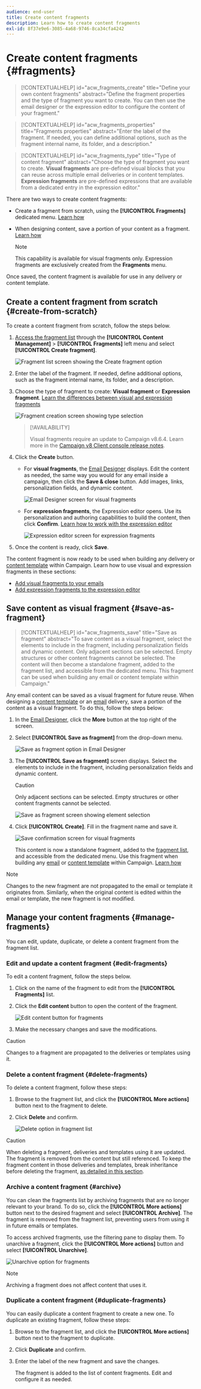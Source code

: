 ```yaml
---
audience: end-user
title: Create content fragments
description: Learn how to create content fragments
exl-id: 8f37e9e6-3085-4a68-9746-8ca34cfa4242
---
```

# Create content fragments {#fragments}

>[!CONTEXTUALHELP]
>id="acw_fragments_create"
>title="Define your own content fragments"
>abstract="Define the fragment properties and the type of fragment you want to create. You can then use the email designer or the expression editor to configure the content of your fragment."
<!-- pas vu dans l'UI-->

>[!CONTEXTUALHELP]
>id="acw_fragments_properties"
>title="Fragments properties"
>abstract="Enter the label of the fragment. If needed, you can define additional options, such as the fragment internal name, its folder, and a description."

>[!CONTEXTUALHELP]
>id="acw_fragments_type"
>title="Type of content fragment"
>abstract="Choose the type of fragment you want to create. **Visual fragments** are pre-defined visual blocks that you can reuse across multiple email deliveries or in content templates. **Expression fragments** are pre-defined expressions that are available from a dedicated entry in the expression editor."

There are two ways to create content fragments:

* Create a fragment from scratch, using the **[!UICONTROL Fragments]** dedicated menu. [Learn how](#create-from-scratch)
* When designing content, save a portion of your content as a fragment. [Learn how](#save-as-fragment)

    >[!NOTE]
    >
    >This capability is available for visual fragments only. Expression fragments are exclusively created from the **Fragments** menu.

Once saved, the content fragment is available for use in any delivery or content template.

## Create a content fragment from scratch {#create-from-scratch}

To create a content fragment from scratch, follow the steps below.

1. [Access the fragment list](#access-manage-fragments) through the **[!UICONTROL Content Management]** > **[!UICONTROL Fragments]** left menu and select **[!UICONTROL Create fragment]**.

    ![Fragment list screen showing the Create fragment option](assets/fragments-list.png)

1. Enter the label of the fragment. If needed, define additional options, such as the fragment internal name, its folder, and a description.

1. Choose the type of fragment to create: **Visual fragment** or **Expression fragment**. [Learn the differences between visual and expression fragments](fragments.md)

    ![Fragment creation screen showing type selection](assets/fragment-create.png)

    >[!AVAILABILITY]
    >
    >Visual fragments require an update to Campaign v8.6.4. Learn more in the [Campaign v8 Client console release notes](https://experienceleague.adobe.com/en/docs/campaign/campaign-v8/releases/release-notes).
    
1. Click the **Create** button.

    * For **visual fragments**, the [Email Designer](../email/get-started-email-designer.md) displays. Edit the content as needed, the same way you would for any email inside a campaign, then click the **Save & close** button. Add images, links, personalization fields, and dynamic content.

        ![Email Designer screen for visual fragments](assets/fragment-designer.png)

    * For **expression fragments**, the Expression editor opens. Use its personalization and authoring capabilities to build the content, then click **Confirm**. [Learn how to work with the expression editor](../personalization/personalize.md)

        ![Expression editor screen for expression fragments](assets/fragment-expression.png)

1. Once the content is ready, click **Save**.

The content fragment is now ready to be used when building any delivery or [content template](../email/use-email-templates.md) within Campaign. Learn how to use visual and expression fragments in these sections:
* [Add visual fragments to your emails](use-visual-fragments.md)
* [Add expression fragments to the expression editor](use-expression-fragments.md)

## Save content as visual fragment {#save-as-fragment}

>[!CONTEXTUALHELP]
>id="acw_fragments_save"
>title="Save as fragment"
>abstract="To save content as a visual fragment, select the elements to include in the fragment, including personalization fields and dynamic content. Only adjacent sections can be selected. Empty structures or other content fragments cannot be selected. The content will then become a standalone fragment, added to the fragment list, and accessible from the dedicated menu. This fragment can be used when building any email or content template within Campaign."
<!--pas vu dans l'UI-->

Any email content can be saved as a visual fragment for future reuse. When designing a [content template](../email/use-email-templates.md) or an [email](../email/get-started-email-designer.md) delivery, save a portion of the content as a visual fragment. To do this, follow the steps below:

1. In the [Email Designer](../email/get-started-email-designer.md), click the **More** button at the top right of the screen.

1. Select **[!UICONTROL Save as fragment]** from the drop-down menu.

    ![Save as fragment option in Email Designer](assets/fragment-save-as.png)

1. The **[!UICONTROL Save as fragment]** screen displays. Select the elements to include in the fragment, including personalization fields and dynamic content.

    >[!CAUTION]
    >
    >Only adjacent sections can be selected. Empty structures or other content fragments cannot be selected.

    ![Save as fragment screen showing element selection](assets/fragment-save-as-screen.png)

1. Click **[!UICONTROL Create]**. Fill in the fragment name and save it.

    ![Save confirmation screen for visual fragments](assets/fragment-save-confirm.png)

    This content is now a standalone fragment, added to the [fragment list](#manage-fragments), and accessible from the dedicated menu. Use this fragment when building any [email](../email/get-started-email-designer.md) or [content template](../email/use-email-templates.md) within Campaign. [Learn how](../content/use-visual-fragments.md)

>[!NOTE]
>
>Changes to the new fragment are not propagated to the email or template it originates from. Similarly, when the original content is edited within the email or template, the new fragment is not modified.

## Manage your content fragments {#manage-fragments}

You can edit, update, duplicate, or delete a content fragment from the fragment list.

### Edit and update a content fragment {#edit-fragments}

To edit a content fragment, follow the steps below.

1. Click on the name of the fragment to edit from the **[!UICONTROL Fragments]** list.
1. Click the **Edit content** button to open the content of the fragment.

    ![Edit content button for fragments](assets/fragment-edit-content.png)

1. Make the necessary changes and save the modifications.

>[!CAUTION]
>
>Changes to a fragment are propagated to the deliveries or templates using it. 

### Delete a content fragment {#delete-fragments}

To delete a content fragment, follow these steps:

1. Browse to the fragment list, and click the **[!UICONTROL More actions]** button next to the fragment to delete. 
1. Click **Delete** and confirm.

    ![Delete option in fragment list](assets/fragment-list-more-actions.png)

>[!CAUTION]
>
>When deleting a fragment, deliveries and templates using it are updated. The fragment is removed from the content but still referenced. To keep the fragment content in those deliveries and templates, break inheritance before deleting the fragment, [as detailed in this section](use-visual-fragments.md#break-inheritance).

### Archive a content fragment {#archive}

You can clean the fragments list by archiving fragments that are no longer relevant to your brand. To do so, click the **[!UICONTROL More actions]** button next to the desired fragment and select **[!UICONTROL Archive]**. The fragment is removed from the fragment list, preventing users from using it in future emails or templates.

To access archived fragments, use the filtering pane to display them. To unarchive a fragment, click the **[!UICONTROL More actions]** button and select **[!UICONTROL Unarchive]**.

![Unarchive option for fragments](assets/fragment-unarchive.png)

>[!NOTE]
>
>Archiving a fragment does not affect content that uses it.

### Duplicate a content fragment {#duplicate-fragments}

You can easily duplicate a content fragment to create a new one. To duplicate an existing fragment, follow these steps:

1. Browse to the fragment list, and click the **[!UICONTROL More actions]** button next to the fragment to duplicate. 
1. Click **Duplicate** and confirm.
1. Enter the label of the new fragment and save the changes.

    The fragment is added to the list of content fragments. Edit and configure it as needed.